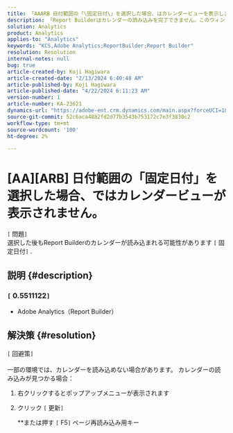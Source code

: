 ```yaml
---
title: 「AAARB 日付範囲の「\固定日付\」を選択した場合、はカレンダービューを表示しません。」
description: 「Report Builderはカレンダーの読み込みを完了できません。このウィンドウを再度読み込む必要があります」
solution: Analytics
product: Analytics
applies-to: "Analytics"
keywords: "KCS,Adobe Analytics;ReportBuilder;Report Builder"
resolution: Resolution
internal-notes: null
bug: true
article-created-by: Koji Hagiwara
article-created-date: "2/13/2024 6:40:48 AM"
article-published-by: Koji Hagiwara
article-published-date: "4/22/2024 6:11:23 AM"
version-number: 1
article-number: KA-23621
dynamics-url: "https://adobe-ent.crm.dynamics.com/main.aspx?forceUCI=1&pagetype=entityrecord&etn=knowledgearticle&id=c8f789cf-3aca-ee11-9079-6045bd006149"
source-git-commit: 52c6aca4882fd2d77b3543b753172c7e3f3830c2
workflow-type: tm+mt
source-wordcount: '100'
ht-degree: 2%

---
```


# [AA][ARB] 日付範囲の「固定日付」を選択した場合、ではカレンダービューが表示されません。

`[` 問題`]` <br>
選択した後もReport Builderのカレンダーが読み込まれる可能性があります `[` 固定日付`]` .

## 説明 {#description}


### `[` 0.5511122`]`

- Adobe Analytics（Report Builder）



## 解決策 {#resolution}

`[` 回避策`]` <br><br>
一部の環境では、カレンダーを読み込めない場合があります。
カレンダーの読み込みが見つかる場合：

1. 右クリックするとポップアップメニューが表示されます
2. クリック `[` 更新`]`

   \*\*または押す `[` F5`]`  ページ再読み込み用キー



